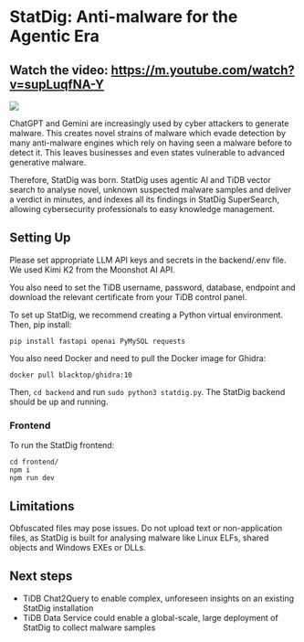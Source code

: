 # StatDig: Anti-malware for the Agentic Era

## Watch the video: https://m.youtube.com/watch?v=supLuqfNA-Y

![](https://i.imgur.com/o9cpnrZ.jpeg)

ChatGPT and Gemini are increasingly used by cyber attackers to generate malware. This creates novel strains of malware which evade detection by many anti-malware engines which rely on having seen a malware before to detect it. This leaves businesses and even states vulnerable to advanced generative malware.

Therefore, StatDig was born. StatDig uses agentic AI and TiDB vector search to analyse novel, unknown suspected malware samples and deliver a verdict in minutes, and indexes all its findings in StatDig SuperSearch, allowing cybersecurity professionals to easy knowledge management.

## Setting Up

Please set appropriate LLM API keys and secrets in the backend/.env file. We used Kimi K2 from the Moonshot AI API.

You also need to set the TiDB username, password, database, endpoint and download the relevant certificate from your TiDB control panel.

To set up StatDig, we recommend creating a Python virtual environment. Then, pip install:

```
pip install fastapi openai PyMySQL requests
```

You also need Docker and need to pull the Docker image for Ghidra:

```
docker pull blacktop/ghidra:10
```

Then, `cd backend` and run `sudo python3 statdig.py`. The StatDig backend should be up and running.

### Frontend

To run the StatDig frontend:

```
cd frontend/
npm i
npm run dev
```

## Limitations

Obfuscated files may pose issues. Do not upload text or non-application files, as StatDig is built for analysing malware like Linux ELFs, shared objects and Windows EXEs or DLLs.

## Next steps

- TiDB Chat2Query to enable complex, unforeseen insights on an existing StatDig installation
- TiDB Data Service could enable a global-scale, large deployment of StatDig to collect malware samples

